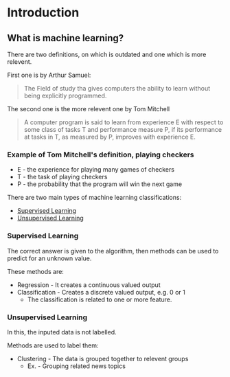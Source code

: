 <a name="intro"></a>

# Introduction
<a name="what-is-ml"></a>

## What is machine learning?
There are two definitions, on which is outdated and one which is more relevent.

First one is by Arthur Samuel:
>The Field of study tha gives computers the ability to learn without being explicitly programmed.

The second one is the more relevent one by Tom Mitchell
>A computer program is said to learn from experience E with respect to some class of tasks T and performance measure P, if its performance at tasks in T, as measured by P, improves with experience E.

### Example of Tom Mitchell's definition, playing checkers
* E - the experience for playing many games of checkers
* T - the task of playing checkers
* P - the probability that the program will win the next game

There are two main types of machine learning classifications:
* [Supervised Learning](#supervised-learning)
* [Unsupervised Learning](#unsupervised-learning)

<a name="supervised-learning"></a>

### Supervised Learning

The correct answer is given to the algorithm, then methods can be used to predict for an unknown value.

These methods are:
* Regression - It creates a continuous valued output
* Classification - Creates a discrete valued output, e.g. 0 or 1
    * The classification is related to one or more feature.

<a name="unsupervised-learning"></a>

### Unsupervised Learning

In this, the inputed data is not labelled.

Methods are used to label them:
* Clustering - The data is grouped together to relevent groups
    * Ex. - Grouping related news topics